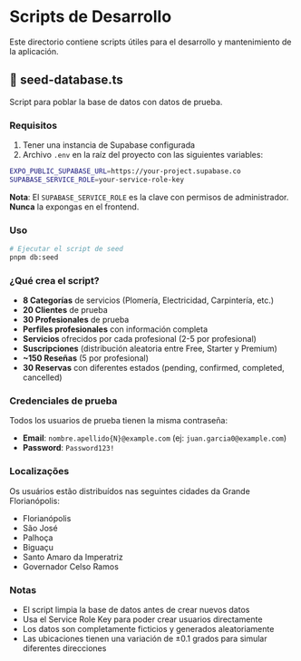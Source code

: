 # Scripts de Desarrollo

Este directorio contiene scripts útiles para el desarrollo y mantenimiento de la aplicación.

## 🌱 seed-database.ts

Script para poblar la base de datos con datos de prueba.

### Requisitos

1. Tener una instancia de Supabase configurada
2. Archivo `.env` en la raíz del proyecto con las siguientes variables:

```bash
EXPO_PUBLIC_SUPABASE_URL=https://your-project.supabase.co
SUPABASE_SERVICE_ROLE=your-service-role-key
```

**Nota**: El `SUPABASE_SERVICE_ROLE` es la clave con permisos de administrador. **Nunca** la expongas en el frontend.

### Uso

```bash
# Ejecutar el script de seed
pnpm db:seed
```

### ¿Qué crea el script?

- **8 Categorías** de servicios (Plomería, Electricidad, Carpintería, etc.)
- **20 Clientes** de prueba
- **30 Profesionales** de prueba
- **Perfiles profesionales** con información completa
- **Servicios** ofrecidos por cada profesional (2-5 por profesional)
- **Suscripciones** (distribución aleatoria entre Free, Starter y Premium)
- **~150 Reseñas** (5 por profesional)
- **30 Reservas** con diferentes estados (pending, confirmed, completed, cancelled)

### Credenciales de prueba

Todos los usuarios de prueba tienen la misma contraseña:

- **Email**: `nombre.apellido{N}@example.com` (ej: `juan.garcia0@example.com`)
- **Password**: `Password123!`

### Localizações

Os usuários estão distribuídos nas seguintes cidades da Grande Florianópolis:
- Florianópolis
- São José
- Palhoça
- Biguaçu
- Santo Amaro da Imperatriz
- Governador Celso Ramos

### Notas

- El script limpia la base de datos antes de crear nuevos datos
- Usa el Service Role Key para poder crear usuarios directamente
- Los datos son completamente ficticios y generados aleatoriamente
- Las ubicaciones tienen una variación de ±0.1 grados para simular diferentes direcciones

